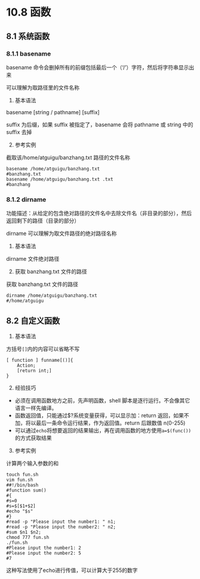 # 10.8 函数

## 8.1 系统函数

### 8.1.1 basename

basename 命令会删掉所有的前缀包括最后一个（‘/’）字符，然后将字符串显示出来

可以理解为取路径里的文件名称

1. 基本语法

basename [string / pathname] [suffix] 

suffix 为后缀，如果 suffix 被指定了，basename 会将 pathname 或 string 中的 suffix 去掉

2. 参考实例

截取该/home/atguigu/banzhang.txt 路径的文件名称

```shell
basename /home/atguigu/banzhang.txt
#banzhang.txt
basename /home/atguigu/banzhang.txt .txt
#banzhang
```

### 8.1.2 dirname

功能描述：从给定的包含绝对路径的文件名中去除文件名（非目录的部分），然后返回剩下的路径（目录的部分）

dirname 可以理解为取文件路径的绝对路径名称

1. 基本语法

dirname 文件绝对路径

2. 获取 banzhang.txt 文件的路径

获取 banzhang.txt 文件的路径

```shell
dirname /home/atguigu/banzhang.txt
#/home/atguigu
```

## 8.2 自定义函数

1. 基本语法

方括号`[]`内的内容可以省略不写

```shell
[ function ] funname[()]{
    Action;
    [return int;]
}
```

2. 经验技巧

* 必须在调用函数地方之前，先声明函数，shell 脚本是逐行运行。不会像其它语言一样先编译。
* 函数返回值，只能通过$?系统变量获得，可以显示加：return 返回，如果不加，将以最后一条命令运行结果，作为返回值。return 后跟数值 n(0-255)
* 可以通过`echo`将想要返回的结果输出，再在调用函数的地方使用`a=$(func())`的方式获取结果

3. 参考实例

计算两个输入参数的和



```shell
touch fun.sh
vim fun.sh
##!/bin/bash
#function sum()
#{
#s=0
#s=$[$1+$2]
#echo "$s"
#}
#read -p "Please input the number1: " n1;
#read -p "Please input the number2: " n2;
#sum $n1 $n2;
chmod 777 fun.sh
./fun.sh
#Please input the number1: 2
#Please input the number2: 5
#7
```

这种写法使用了echo进行传值，可以计算大于255的数字